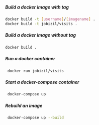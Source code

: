 ##### Build a docker image with tag

```bash
docker build -t [username]/[imagename] .
docker build -t jobizil/visits .
```

##### Build a docker image without tag

```bash
docker build .
```

##### Run a docker container

```bash
 docker run jobizil/visits
```

##### Start a docker-compose container

```bash
 docker-compose up
```

##### Rebuild an image

```bash
 docker-compose up --build
```
